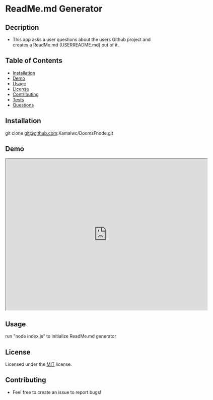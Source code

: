 # ReadMe.md Generator

## Decription 
* This app asks a user questions about the users Github project and creates a ReadMe.md (USERREADME.md) out of it. 

## Table of Contents 
* [Installation](#installation)
* [Demo](#Demo)
* [Usage](#usage)
* [License](#license)
* [Contributing](#contributing)
* [Tests](#tests)
* [Questions](#questions)
        
    
## Installation
git clone git@github.com:Kamalwc/DoomsFnode.git

## Demo 
<iframe src="https://drive.google.com/file/d/1Qu4p0cv3CY7gYez4kj1Rz-GEuabKl0wZ/preview" width="640" height="480"></iframe>

## Usage
run "node index.js" to initialize ReadMe.md generator

## License
Licensed under the [MIT](https://github.com/Kamalwc/DoomsFnode/blob/master/LICENSE.txt) license.

## Contributing
* Feel free to create an issue to report bugs!

    
